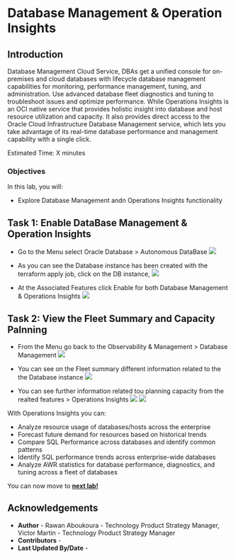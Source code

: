 # Database Management & Operation Insights

## Introduction

 Database Management Cloud Service, DBAs get a unified console for on-premises and cloud databases with lifecycle database management capabilities for monitoring, performance management, tuning, and administration. Use advanced database fleet diagnostics and tuning to troubleshoot issues and optimize performance. 
 While Operations Insights is an OCI native service that provides holistic insight into database and host resource utilization and capacity. It also provides direct access to the Oracle Cloud Infrastructure Database Management service, which lets you take advantage of its real-time database performance and management capability with a single click.

Estimated Time: X minutes

### Objectives

In this lab, you will:
- Explore Database Management andn Operations Insights functionality


## Task 1: Enable DataBase Management & Operation Insights
- Go to the Menu select Oracle Database > Autonomous DataBase
  ![](images/menu.png)

- As you can see the Database instance has been created with the terraform apply job, click on the DB instance,
  ![](images/dbserviceenable.png)

- At the Associated Features click Enable for both Database Management & Operations Insights
![](images/clickenable.png)


## Task 2: View the Fleet Summary and Capacity Palnning 

- From the Menu go back to the Observability & Management > Database Management
![](images/menu2.png)

- You can see on the Fleet summary different information related to the the Database instance
![](images/dbmngmt.png)
 
- You can see further information related tou planning capacity from the realted features > Operations Insights
  ![](images/menu2.png)
  ![](images/opsins.png)
 
 With Operations Insights you can:

  - Analyze resource usage of databases/hosts across the enterprise
  - Forecast future demand for resources based on historical trends
  - Compare SQL Performance across databases and identify common patterns
  - Identify SQL performance trends across enterprise-wide databases
  - Analyze AWR statistics for database performance, diagnostics, and tuning across a fleet of databases


 You can now move to **[next lab!](../monitor/monitor.md)**
## **Acknowledgements**
  - **Author** - Rawan Aboukoura - Technology Product Strategy Manager, Victor Martin - Technology Product Strategy Manager 
  - **Contributors** -
  - **Last Updated By/Date** -



